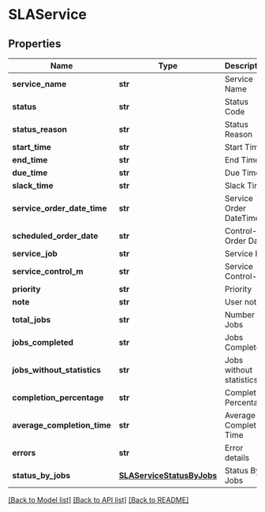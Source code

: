 # SLAService

## Properties
Name | Type | Description | Notes
------------ | ------------- | ------------- | -------------
**service_name** | **str** | Service Name | [optional] 
**status** | **str** | Status Code | [optional] 
**status_reason** | **str** | Status Reason | [optional] 
**start_time** | **str** | Start Time | [optional] 
**end_time** | **str** | End Time | [optional] 
**due_time** | **str** | Due Time | [optional] 
**slack_time** | **str** | Slack Time | [optional] 
**service_order_date_time** | **str** | Service Order DateTime | [optional] 
**scheduled_order_date** | **str** | Control-M Order Date | [optional] 
**service_job** | **str** | Service Key | [optional] 
**service_control_m** | **str** | Service Control-M | [optional] 
**priority** | **str** | Priority | [optional] 
**note** | **str** | User note | [optional] 
**total_jobs** | **str** | Number of Jobs | [optional] 
**jobs_completed** | **str** | Jobs Completed | [optional] 
**jobs_without_statistics** | **str** | Jobs without statistics | [optional] 
**completion_percentage** | **str** | Completion Percentage | [optional] 
**average_completion_time** | **str** | Average Completion Time | [optional] 
**errors** | **str** | Error details | [optional] 
**status_by_jobs** | [**SLAServiceStatusByJobs**](SLAServiceStatusByJobs.md) | Status By Jobs | [optional] 

[[Back to Model list]](../README.md#documentation-for-models) [[Back to API list]](../README.md#documentation-for-api-endpoints) [[Back to README]](../README.md)


